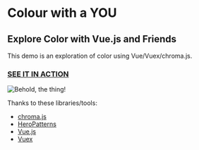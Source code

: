 # Colour with a YOU

## Explore Color with Vue.js and Friends

This demo is an exploration of color using Vue/Vuex/chroma.js.

### [SEE IT IN ACTION](http://colour_with_a_you.surge.sh/)

![Behold, the thing!](https://lh3.googleusercontent.com/7xPyWt3nreF7uNtx-im8OiEecTNijF4UnvEV4-0-y5M97n60jlrXr4E7drFC2xSdnfHl_8x1eoHVqiKroN1T2Fzzo7RR5AVGYltXZ-l279XsWNxHKeWYmrrR3M_w-ttT9eHR5-X4iOk=w2400)

Thanks to these libraries/tools:
* [chroma.js](https://gka.github.io/chroma.js/)
* [HeroPatterns](http://www.heropatterns.com/)
* [Vue.js](https://vuejs.org/)
* [Vuex](https://vuex.vuejs.org/)

